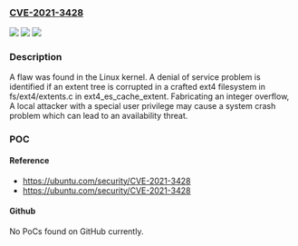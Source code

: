 ### [CVE-2021-3428](https://cve.mitre.org/cgi-bin/cvename.cgi?name=CVE-2021-3428)
![](https://img.shields.io/static/v1?label=Product&message=kernel&color=blue)
![](https://img.shields.io/static/v1?label=Version&message=%3D%20Affects%20linux%20kernel%20before%20v5.9.%20&color=brighgreen)
![](https://img.shields.io/static/v1?label=Vulnerability&message=CWE-190%20-%20Integer%20Overflow%20or%20Wraparound&color=brighgreen)

### Description

A flaw was found in the Linux kernel. A denial of service problem is identified if an extent tree is corrupted in a crafted ext4 filesystem in fs/ext4/extents.c in ext4_es_cache_extent. Fabricating an integer overflow, A local attacker with a special user privilege may cause a system crash problem which can lead to an availability threat.

### POC

#### Reference
- https://ubuntu.com/security/CVE-2021-3428
- https://ubuntu.com/security/CVE-2021-3428

#### Github
No PoCs found on GitHub currently.

